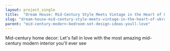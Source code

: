 ```yaml
---
layout: project_single
title:  "Dream House: Mid-Century Style Meets Vintage in the Heart of Ukraine!"
slug: "dream-house-mid-century-style-meets-vintage-in-the-heart-of-ukraine"
parent: "mid-century-modern-bedroom-set-design-ideas-youll-love"
---
```

Mid-century home decor: Let's fall in love with the most amazing mid-century modern interior you'll ever see
